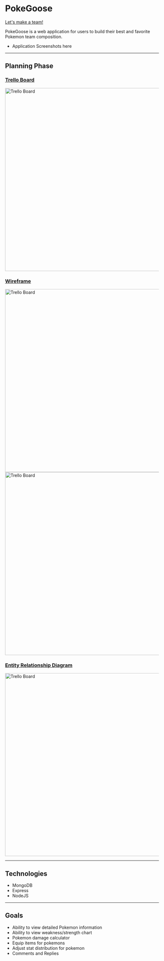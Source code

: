 # PokeGoose

[Let's make a team!](https://pokegoose.herokuapp.com/)

PokeGoose is a web application for users to build their best and favorite Pokemon team composition.

- Application Screenshots here

---

## Planning Phase


### [Trello Board](https://trello.com/b/bXOqQEX9/sei-unit-2-project)

<img width="600" alt="Trello Board" src="https://i.imgur.com/PBB8Du1.png">

### [Wireframe](https://whimsical.com/sei-wireframe-unit-2-diagram-9HF4LYZ9a67EzJ5Ua5ihZA)

<img width="600" alt="Trello Board" src="https://i.imgur.com/Ya84ipE.png">

<img width="600" alt="Trello Board" src="https://i.imgur.com/5AN8UKI.png">

### [Entity Relationship Diagram](https://whimsical.com/sei-wireframe-unit-2-erd-NpbSFYVaz6ZFAspSHQtGfC)

<img width="600" alt="Trello Board" src="https://i.imgur.com/Ot0feq6.png">

---

## Technologies


 - MongoDB
 - Express
 - NodeJS

---

## Goals

- Ability to view detailed Pokemon information
- Ability to view weakness/strength chart
- Pokemon damage calculator
- Equip items for pokemons
- Adjust stat distribution for pokemon
- Comments and Replies
